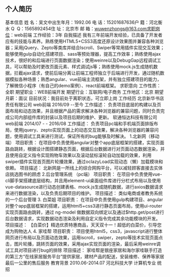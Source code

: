 ## 个人简历
基本信息
姓 名：吴文中出生年月：1992.06
电 话：15201687636户 籍：河北衡水
Q  Q：1565892454住 址：北京市
邮 箱：wuwenzhongs@163.com求职岗位：web前端
工作经验：3年
自我描述
我有三年前端开发经验，已具备了开发者应有的技能与素养。熟练使用HTML5+CSS3高度还原设计效果图并兼容各种浏览器；采用jQuery、Zepto等类库并结合Iscroll、Swiper等常用插件实现交互效果；能够使用gulp自动化搭建项目、sass等预处理器，提高工作效率；熟练使用ajax技术，很好的和后端进行页面数据渲染；使用weinre以及DebugGap远程调试工具，可以帮助及时更改页面元素、样式调试js等；熟练使用mock.js生成随机数据，拦截ajax请求，使前后端分离让前端工程师独立于后端进行开发，通过随机数据模拟各种场景；熟悉angular、vue前端主流框架，并有独立搭建项目的能力，了解微信小程序（有自己的demo案例）、react前端框架。
求职意向
工作性质：全职
期望职业：WEB前端开发
期望行业：互联网/电子商务
工作地区：北京
期望月薪：面议
目前状况：我目前处于离职状态，可立即上岗
工作经历
北京新华书店责任有限公司			       web前端			2016/09 --至今
工作描述：
   负责项目底层的构建以及页面布局和动态效果，并且根据产品的需求解决各种浏览器的兼容问题，同时负责完成公司内部组件库的封装以及项目后期的维护、更新。
软通恒达科技有限公司                  web前端          2014/07 - - 2016/08
工作描述：
负责项目pc端和手机端页面排版布局，使用jquery、zepto实现页面上的动态交互效果，解决各种浏览器的兼容问题，使用调试工具来进行测试，保证所有的bug能够及时解决。
1.北新网（移动端）
	项目职责：
	在项目中负责使用angular对整个app底层框架的搭建，实现页面路由跳转，根据设计图搭建静态页面，根据后台数据进行对页面动态数据渲染，并且使用自定义指令实现购物车效果以及滚动鼠标滚轮自动加载的效果，利用swiper插件实现首页图片轮播效果，通过oclazyLoad实现动态（懒）加载模块和依赖。
   项目描述：
	北新网是一所线上的综合网购平台，可以减轻顾客直接去实体店挑选图书的顾虑
2.后台管理系统 （pc端）
项目职责：
在项目中负责使用vue-cli脚手架搭建底层结构，并且用element-ui桌面组件库进行分栏式布局以及使用vue-datasource进行动态创建表格、mock.js生成随机数据，进行axios数据请求来进行数据渲染，以及负责后期项目的维护。
项目描述：
类似电商或者教务系统的一个后台管理
3. 白菜姐
项目职责：
在项目中负责使用gulp构建项目、angular对整个app底层框架的搭建，运用html5+css3进行静态页面布局，使用ui-router实现页面路由跳转，通过 ng-model 做数据双向绑定以及通过$http.get/post进行后台数据请求，实现数据动态渲染及利用自定义指令完成其余功能模块的开发。
项目描述：
【白菜价】精选优质特惠商品，天天双十一！超低的白菜价，引导您成为购物达人
4. 家哇帮
项目职责：
项目使用html5，css3，javascript进行整体网页进行布局以及页面动态效果，运用iscroll，swiper，zepto等技术实现页面点击，图片轮播，跳转页面的效果，采用ajax实现页面的渲染，最后采用weinre调试工具对项目进行bug的排除
项目描述：
家哇帮是银座家居和海尔家哇联手打造的第三方“在线家居服务平台”提供家居，建材产品的配送，安装维修、保养等家居最后一公里的售后服务
教育背景
2010.06-2014.07			河北科技大学		计算机专业			统招
